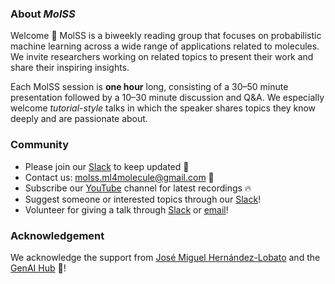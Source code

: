 <div style="text-align: left;">

### About *MolSS*
Welcome 👋
MolSS is a biweekly reading group that focuses on probabilistic machine learning across a wide range of applications related to molecules. We invite researchers working on related topics to present their work and share their inspiring insights.

Each MolSS session is **one hour** long, consisting of a 30–50 minute presentation followed by a 10–30 minute discussion and Q&A. We especially welcome *tutorial-style* talks in which the speaker shares topics they know deeply and are passionate about.

<!-- ### Our Scopes
  - [Sampling Methods and Neural Samplers]({{< relref "Scopes/SamplingMethod/_index.md" >}})
  - [Molecular Dynamics](./Scopes/MD/)
  - Machine Learning Force Field
  - [Molecule Generation](./Scopes/MG/) -->

### Community
 - Please join our [Slack](https://join.slack.com/t/molss/shared_invite/zt-35u93vepd-H83ftzwBbPCYY31jHcnM8A) to keep updated 🚀
 - Contact us: [molss.ml4molecule@gmail.com](mailto:molss.ml4molecule@gmail.com) 📧
 - Subscribe our [YouTube](https://www.youtube.com/@molss.ml4molecule) channel for latest recordings 🔥
 - Suggest someone or interested topics through our [Slack](https://join.slack.com/t/molss/shared_invite/zt-35u93vepd-H83ftzwBbPCYY31jHcnM8A)!
 - Volunteer for giving a talk through [Slack](https://molss.slack.com) or [email](mailto:molss.ml4molecule@gmail.com)!


### Acknowledgement
We acknowledge the support from [José Miguel Hernández-Lobato](https://jmhl.org) and the [GenAI Hub](https://www.genai.ac.uk) 🤖!
</div>